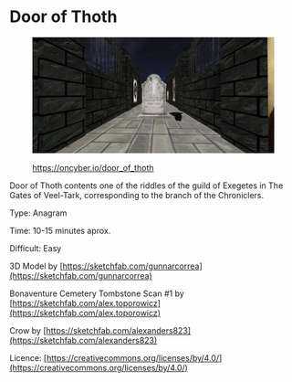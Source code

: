 # Door of Thoth

<figure><img src="../../.gitbook/assets/Door of Thoth.jpg" alt=""><figcaption><p><a href="https://oncyber.io/door_of_thoth">https://oncyber.io/door_of_thoth</a></p></figcaption></figure>

Door of Thoth contents one of the riddles of the guild of Exegetes in The Gates of Veel-Tark, corresponding to the branch of the Chroniclers.

Type: Anagram

Time: 10-15 minutes aprox.

Difficult: Easy

3D Model by [https://sketchfab.com/gunnarcorrea](https://sketchfab.com/gunnarcorrea)

Bonaventure Cemetery Tombstone Scan #1 by [https://sketchfab.com/alex.toporowicz](https://sketchfab.com/alex.toporowicz)

Crow by [https://sketchfab.com/alexanders823](https://sketchfab.com/alexanders823)

Licence: [https://creativecommons.org/licenses/by/4.0/](https://creativecommons.org/licenses/by/4.0/)

